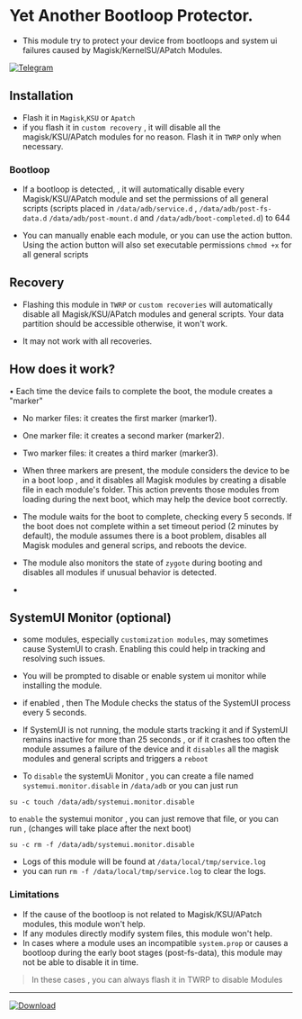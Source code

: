 # Yet Another Bootloop Protector.
- This module try to protect your device from bootloops and system ui failures caused by Magisk/KernelSU/APatch Modules.

[![Telegram](https://img.shields.io/badge/Telegram-RhythmCache-blue?logo=telegram)](https://rhythmcache.t.me)

## Installation

- Flash it in `Magisk`,`KSU` or `Apatch`
- if you flash it in `custom recovery` , it will disable all the magisk/KSU/APatch modules for no reason. Flash it in `TWRP` only when necessary.


 ### Bootloop

- If a bootloop is detected, , it will automatically disable every Magisk/KSU/APatch module and set the permissions of all general scripts (scripts placed in `/data/adb/service.d` , `/data/adb/post-fs-data.d` `/data/adb/post-mount.d` and `/data/adb/boot-completed.d`) to 644

- You can manually enable each module, or you can use the action button. Using the action button will also set executable permissions `chmod +x` for all general scripts


##  Recovery
- Flashing this module in `TWRP` or `custom recoveries` will automatically disable all Magisk/KSU/APatch modules and general scripts. Your data partition should be accessible otherwise, it won't work.

- It may not work with all recoveries.



## How does it work?
• Each time the device fails to complete the boot, the module creates a "marker"
- No marker files: it creates the first marker (marker1).
- One marker file: it creates a second marker (marker2).
- Two marker files: it creates a third marker (marker3).
- When three markers are present, the module considers the device to be in a boot loop , and  it disables all Magisk modules by creating a disable file in each module's folder. This action prevents those modules from loading during the next boot, which may help the device boot correctly.
- The module waits for the boot to complete, checking every 5 seconds.
If the boot does not complete within a set timeout period (2 minutes by default), the module assumes there is a boot problem, disables all Magisk modules and general scrips, and reboots the device.
- The module also monitors the state of `zygote` during booting and disables all modules if unusual behavior is detected.

- 
## SystemUI Monitor (optional)

- some modules, especially `customization modules`, may sometimes cause SystemUI to crash. Enabling this could help in tracking and resolving such issues.
- You will be prompted to disable or enable system ui monitor while installing the module.
- if enabled , then The Module checks the status of the SystemUI process every 5 seconds.
- If SystemUI is not running, the module starts tracking it and if SystemUI remains inactive for more than 25  seconds , or if it crashes too often the module assumes a failure of the device and it `disables` all the magisk modules and general scripts and triggers a `reboot`

- To  `disable` the systemUi Monitor , you can create a file named `systemui.monitor.disable` in `/data/adb` or you can just run
```
su -c touch /data/adb/systemui.monitor.disable
```
to `enable` the systemui monitor , you can just remove that file, or you can run , (changes will take place after the next boot)
```
su -c rm -f /data/adb/systemui.monitor.disable
```

- Logs of this module will be found at `/data/local/tmp/service.log`
- you can run `rm -f /data/local/tmp/service.log` to clear the logs.


### Limitations 

- If the cause of the bootloop is not related to Magisk/KSU/APatch modules, this module won't help.
- If any modules directly modify system files, this module won't help.
- In cases where a module uses an incompatible `system.prop` or causes a bootloop during the early boot stages (post-fs-data), this module may not be able to disable it in time.

> In these cases , you can always flash it in TWRP to disable Modules 


---
[![Download](https://img.shields.io/github/downloads/rhythmcache/YetAnotherBootloopProtector/total?label=Total%20Downloads&color=blue)](https://github.com/rhythmcache/YetAnotherBootloopProtector/releases)
